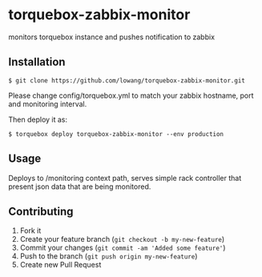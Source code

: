 torquebox-zabbix-monitor
========================

monitors torquebox instance and pushes notification to zabbix

## Installation

    $ git clone https://github.com/lowang/torquebox-zabbix-monitor.git

Please change config/torquebox.yml to match your zabbix hostname, port and monitoring interval.

Then deploy it as:

    $ torquebox deploy torquebox-zabbix-monitor --env production

## Usage

Deploys to /monitoring context path, serves simple rack controller that present json data that are being monitored.

## Contributing

1. Fork it
2. Create your feature branch (`git checkout -b my-new-feature`)
3. Commit your changes (`git commit -am 'Added some feature'`)
4. Push to the branch (`git push origin my-new-feature`)
5. Create new Pull Request